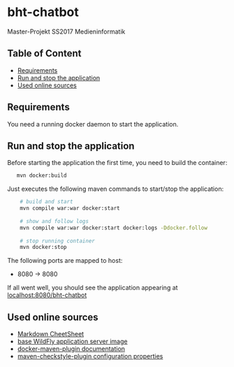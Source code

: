 # bht-chatbot
Master-Projekt SS2017 Medieninformatik

## Table of Content
<!-- MarkdownTOC -->

- [Requirements](#requirements)
- [Run and stop the application](#run-and-stop-the-application)
- [Used online sources](#used-online-sources)

<!-- /MarkdownTOC -->

## Requirements
You need a running docker daemon to start the application.

## Run and stop the application
Before starting the application the first time, you need to build the container:
 ```bash
    mvn docker:build
 ```

Just executes the following maven commands to start/stop the application:
```bash
    # build and start
    mvn compile war:war docker:start
    
    # show and follow logs
    mvn compile war:war docker:start docker:logs -Ddocker.follow
    
    # stop running container
    mvn docker:stop
```
The following ports are mapped to host: 
* 8080 -> 8080

If all went well, you should see the application appearing at [localhost:8080/bht-chatbot](http://localhost:8080/bht-chatbot) 

## Used online sources
* [Markdown CheetSheet](https://github.com/adam-p/markdown-here/wiki/Markdown-Cheatsheet)
* [base WildFly application server image](https://hub.docker.com/r/jboss/wildfly/)
* [docker-maven-plugin documentation](https://dmp.fabric8.io/#start-logging)
* [maven-checkstyle-plugin configuration properties](https://maven.apache.org/plugins/maven-checkstyle-plugin/check-mojo.html)

